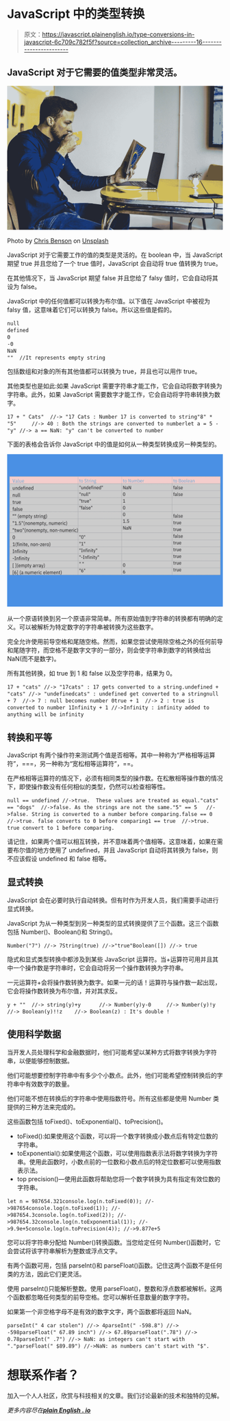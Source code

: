 # JavaScript 中的类型转换

> 原文：<https://javascript.plainenglish.io/type-conversions-in-javascript-6c709c782f5f?source=collection_archive---------16----------------------->

## JavaScript 对于它需要的值类型非常灵活。

![](img/425f6f8b98dacb22e875a23ada0c0370.png)

Photo by [Chris Benson](https://unsplash.com/@lordmaui?utm_source=medium&utm_medium=referral) on [Unsplash](https://unsplash.com?utm_source=medium&utm_medium=referral)

JavaScript 对于它需要工作的值的类型是灵活的。在 boolean 中，当 JavaScript 期望 true 并且您给了一个 true 值时，JavaScript 会自动将 true 值转换为 true。

在其他情况下，当 JavaScript 期望 false 并且您给了 falsy 值时，它会自动将其设为 false。

JavaScript 中的任何值都可以转换为布尔值。以下值在 JavaScript 中被视为 falsy 值，这意味着它们可以转换为 false。所以这些值是假的。

```
null
defined
0
-0
NaN
""  //It represents empty string
```

包括数组和对象的所有其他值都可以转换为 true，并且也可以用作 true。

其他类型也是如此:如果 JavaScript 需要字符串才能工作，它会自动将数字转换为字符串。此外，如果 JavaScript 需要数字才能工作，它会自动将字符串转换为数字。

```
17 + " Cats"  //-> "17 Cats : Number 17 is converted to string"8" * "5"     //-> 40 : Both the strings are converted to numberlet a = 5 - "y" //-> a == NaN: "y" can't be converted to number
```

下面的表格会告诉你 JavaScript 中的值是如何从一种类型转换成另一种类型的。

![](img/65817c399366958fc80d8e1485aa22c6.png)

从一个原语转换到另一个原语非常简单。所有原始值到字符串的转换都有明确的定义。可以被解析为特定数字的字符串被转换为这些数字。

完全允许使用前导空格和尾随空格。然而，如果您尝试使用除空格之外的任何前导和尾随字符，而空格不是数字文字的一部分，则会使字符串到数字的转换给出 NaN(而不是数字)。

所有其他转换，如 true 到 1 和 false 以及空字符串，结果为 0。

```
17 + "cats" //-> "17cats" : 17 gets converted to a string.undefined + "cats" //-> "undefinedcats" : undefined get converted to a stringnull + 7  //-> 7 : null becomes number 0true + 1  //-> 2 : true is converted to number 1Infinity + 1 //->Infinity : infinity added to anything will be infinity
```

## 转换和平等

JavaScript 有两个操作符来测试两个值是否相等。其中一种称为“严格相等运算符”，===，另一种称为“宽松相等运算符”，==。

在严格相等运算符的情况下，必须有相同类型的操作数。在松散相等操作数的情况下，即使操作数没有任何相似的类型，仍然可以检查相等性。

```
null == undefined //->true.  These values are treated as equal."cats" == "dogs"  //->false. As the strings are not the same."5" == 5   //->false. String is converted to a number before comparing.false == 0 //->true. false converts to 0 before comparing1 == true  //->true. true convert to 1 before comparing.
```

请记住，如果两个值可以相互转换，并不意味着两个值相等。这意味着，如果在需要布尔值的地方使用了 undefined，并且 JavaScript 自动将其转换为 false，则不应该假设 undefined 和 false 相等。

## 显式转换

JavaScript 会在必要时执行自动转换。但有时作为开发人员，我们需要手动进行显式转换。

JavaScript 为从一种类型到另一种类型的显式转换提供了三个函数。这三个函数包括 Number()、Boolean()和 String()。

```
Number("7") //-> 7String(true) //->"true"Boolean([]) //-> true
```

隐式和显式类型转换中都涉及到某些 JavaScript 运算符。当+运算符可用并且其中一个操作数是字符串时，它会自动将另一个操作数转换为字符串。

一元运算符+会将操作数转换为数字。如果一元的话！运算符与操作数一起出现，它会将操作数转换为布尔值，并对其求反。

```
y + ""  //-> string(y)+y      //-> Number(y)y-0     //-> Number(y)!y     //-> Boolean(y)!!z    //-> Boolean(z) : It's double !
```

## 使用科学数据

当开发人员处理科学和金融数据时，他们可能希望以某种方式将数字转换为字符串，以便能够控制数据。

他们可能想要控制字符串中有多少个小数点。此外，他们可能希望控制转换后的字符串中有效数字的数量。

他们可能不想在转换后的字符串中使用指数符号。所有这些都是使用 Number 类提供的三种方法来完成的。

这些函数包括 toFixed()、toExponential()、toPrecision()。

*   toFixed():如果使用这个函数，可以将一个数字转换成小数点后有特定位数的字符串。
*   toExponential():如果使用这个函数，可以使用指数表示法将数字转换为字符串。使用此函数时，小数点前的一位数和小数点后的特定位数都可以使用指数表示法。
*   top precision()—使用此函数将帮助您将一个数字转换为具有指定有效位数的字符串。

```
let n = 987654.321console.log(n.toFixed(0)); //->987654console.log(n.toFixed(1)); //->987654.3console.log(n.toFixed(2)); //->987654.32console.log(n.toExponential(1)); //->9.9e+5console.log(n.toPrecision(4)); //->9.877e+5
```

您可以将字符串分配给 Number()转换函数。当您给定任何 Number()函数时，它会尝试将该字符串解析为整数或浮点文字。

有两个函数可用，包括 parseInt()和 parseFloat()函数。记住这两个函数不是任何类的方法，因此它们更灵活。

使用 parseInt()只能解析整数。使用 parseFloat()，整数和浮点数都被解析。这两个函数都忽略任何类型的前导空格。您可以解析任意数量的数字字符。

如果第一个非空格字母不是有效的数字文字，两个函数都将返回 NaN。

```
parseInt(" 4 car stolen") //-> 4parseInt(" -598.8") //-> -598parseFloat(" 67.89 inch") //-> 67.89parseFloat(".78") //-> 0.78parseInt(" .7") //-> NaN: as integers can't start with "."parseFloat(" $89.89") //->NaN: as numbers can't start with "$".
```

# 想联系作者？

加入一个人人社区，欣赏与科技相关的文章。我们讨论最新的技术和独特的见解。

*更多内容尽在*[***plain English . io***](http://plainenglish.io/)